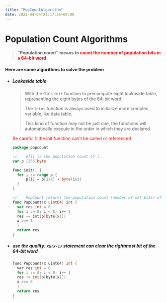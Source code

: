 ```yaml
---
title: "PopCountAlgorithm"
date: 2022-04-04T21:17:55+08:00
---
```


#  Population Count Algorithms

> **"Population count" means to <font color = "red">count the number of population bits in a 64-bit word.</font>**

#### Here are some algorithms to solve the problem

<!--more-->

- ##### Lookaside table

  > With the Go's `init` function to precompute eight lookaside table, representing the eight bytes of the 64-bit word.
  >
  > The `inint` function is always used to initialize more complex variable,like data table. 
  >
  > This kind of function may not be just one, the functions will automatically execute in the order in which they are declared

  <font color = "red">Be careful !: the init function can't be called or referenced</font>

  ```go
  package popcount
  
  //	p[i] is the population count of i.
  var p [256]byte
  
  func init() {
  	for i := range p {
  		p[i] = p[i/2] + byte(i&1)
  	}
  }
  
  //	PopCount returns the population count (number of set bits) of x.
  func PopCount(x uint64) int {
    var res int = 0
    for i := 0; i < 8; i++ {
  	res += int(p[byte(x)])
  	x >>= 8
    }
    return res
  }
  ```

- ##### use the quality: `x&(x-1)` statement can clear the  rightmost  bit of the 64-bit word

  ```c
  func PopCount(x uint64) int {
    var res int = 0
    for i := 0; i < 8; i++ {
  	res += int(p[byte(x)])
  	x >>= 8
    }
    return res
  }
  ```

  

